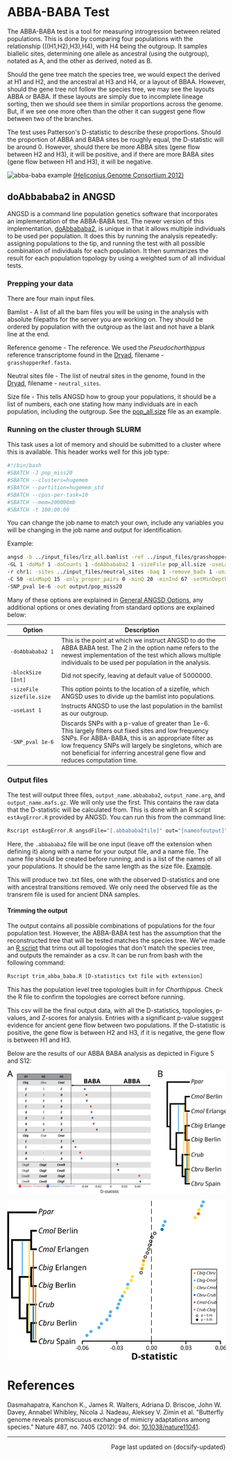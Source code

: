 # ABBA-BABA Test

The ABBA-BABA test is a tool for measuring introgression between related populations. This is done by comparing four populations with the relationship (((H1,H2),H3),H4), with H4 being the outgroup. It samples biallelic sites, determining one allele as ancestral (using the outgroup), notated as A, and the other as derived, noted as B.

Should the gene tree match the species tree, we would expect the derived at H1 and H2, and the ancestral at H3 and H4, or a layout of BBAA. However, should the gene tree not follow the species tree, we may see the layouts ABBA or BABA. If these layouts are simply due to incomplete lineage sorting, then we should see them in similar proportions across the genome. But, if we see one more often than the other it can suggest gene flow between two of the branches.

The test uses Patterson's D-statistic to describe these proportions. Should the proportion of ABBA and BABA sites be roughly equal, the D-statistic will be around 0. However, should there be more ABBA sites (gene flow between H2 and H3), it will be positive, and if there are more BABA sites (gene flow between H1 and H3), it will be negative.

![abba-baba example](https://media.springernature.com/full/springer-static/image/art%3A10.1038%2Fnature11041/MediaObjects/41586_2012_Article_BFnature11041_Fig3_HTML.jpg)
[(Heliconius Genome Consortium 2012)](https://doi.org/10.1038/nature11041)

## doAbbababa2 in ANGSD

ANGSD is a command line population genetics software that incorporates an implementation of the ABBA-BABA test. The newer version of this implementation, [doAbbababa2](http://www.popgen.dk/angsd/index.php/Abbababa2), is unique in that it allows multiple individuals to be used per population. It does this by running the analysis repeatedly: assigning populations to the tip, and running the test with all possible combination of individuals for each population. It then summarizes the result for each population topology by using a weighted sum of all individual tests.

### Prepping your data

There are four main input files.

Bamlist - A list of all the bam files you will be using in the analysis with absolute filepaths for the server you are working on. They should be ordered by population with the outgroup as the last and not have a blank line at the end.

Reference genome - The reference. We used the *Pseudochorthippus* reference transcriptome found in the [Dryad](https://doi.org/10.5061/dryad.pzgmsbchj), filename - `grasshopperRef.fasta`.

Neutral sites file - The list of neutral sites in the genome, found in the [Dryad](https://doi.org/10.5061/dryad.pzgmsbchj), filename - `neutral_sites`.

Size file - This tells ANGSD how to group your populations, it should be a list of numbers, each one stating how many individuals are in each population, including the outgroup. See the [pop_all.size](https://github.com/zjnolen/chorthippus_radiation/blob/master/ABBA_BABA/pop_all.size) file as an example.

### Running on the cluster through SLURM

This task uses a lot of memory and should be submitted to a cluster where this is available. This header works well for this job type:

```bash
#!/bin/bash
#SBATCH -J pop_miss20
#SBATCH --clusters=hugemem
#SBATCH --partition=hugemem_std
#SBATCH --cpus-per-task=10
#SBATCH --mem=200000mb
#SBATCH -t 100:00:00
```

You can change the job name to match your own, include any variables you will be changing in the job name and output for identification.

Example:

```bash
angsd -b ../input_files/lrz_all.bamlist -ref ../input_files/grasshopperRef.fasta -doMajorMinor 1 \
-GL 1 -doMaf 1 -doCounts 1 -doAbbababa2 1 -sizeFile pop_all.size -useLast 1 \
-r chr1: -sites ../input_files/neutral_sites -baq 1 -remove_bads 1 -uniqueOnly 1 \
-C 50 -minMapQ 15 -only_proper_pairs 0 -minQ 20 -minInd 67 -setMinDepth 168 \
-SNP_pval 1e-6 -out output/pop_miss20
```

Many of these options are explained in [General ANGSD Options](angsd.md#general-options), any additional options or ones deviating from standard options are explained below:


Option							|Description
--------------------------------|----------------------------------------------------
`-doAbbababa2 1`				|This is the point at which we instruct ANGSD to do the ABBA BABA test. The 2 in the option name refers to the newest implementation of the test which allows multiple individuals to be used per population in the analysis.
`-blockSize [Int]`				|Did not specify, leaving at default value of 5000000.
`-sizeFile sizefile.size`		|This option points to the location of a sizefile, which ANGSD uses to divide up the bamlist into populations.
`-useLast 1`					|Instructs ANGSD to use the last population in the bamlist as our outgroup.
`-SNP_pval 1e-6`				|Discards SNPs with a p-value of greater than 1e-6. This largely filters out fixed sites and low frequency SNPs. For ABBA-BABA, this is an appropriate filter as low frequency SNPs will largely be singletons, which are not beneficial for inferring ancestral gene flow and reduces computation time.

### Output files

The test will output three files, `output_name.abbababa2`, `output_name.arg`, and `output_name.mafs.gz`. We will only use the first. This contains the raw data that the D-statistic will be calculated from. This is done with an R script `estAvgError.R` provided by ANGSD. You can run this from the command line:

```bash
Rscript estAvgError.R angsdFile="[.abbababa2file]" out="[nameofoutput]" nameFile=popNames.name
```

Here, the `.abbababa2` file will be one input (leave off the extension when defining it) along with a name for your output file, and a name file. The name file should be created before running, and is a list of the names of all your populations. It should be the same length as the size file. [Example](https://github.com/zjnolen/chorthippus_radiation/blob/master/ABBA_BABA/popNames.name).

This will produce two .txt files, one with the observed D-statistics and one with ancestral transitions removed. We only need the observed file as the transrem file is used for ancient DNA samples.

#### Trimming the output
The output contains all possible combinations of populations for the four population test. However, the ABBA-BABA test has the assumption that the reconstructed tree that will be tested matches the species tree. We've made an [R script](https://github.com/zjnolen/chorthippus_radiation/blob/master/ABBA_BABA/trim_abba_baba.R) that trims out all topologies that don't match the species tree, and outputs the remainder as a csv. It can be run from bash with the following command:

```bash
Rscript trim_abba_baba.R [D-statistics txt file with extension]
```

This has the population level tree topologies built in for *Chorthippus*. Check the R file to confirm the topologies are correct before running.

This csv will be the final output data, with all the D-statistics, topologies, p-values, and Z-scores for analysis. Entries with a significant p-value suggest evidence for ancient gene flow between two populations. If the D-statistic is positive, the gene flow is between H2 and H3, if it is negative, the gene flow is between H1 and H3.

Below are the results of our ABBA BABA analysis as depicted in Figure 5 and S12:

![](_images/fig_5_abbababa.svg)

![](_images/abba_baba_all.svg)



References
==============

Dasmahapatra, Kanchon K., James R. Walters, Adriana D. Briscoe, John W. Davey, Annabel Whibley, Nicola J. Nadeau, Aleksey V. Zimin et al. "Butterfly genome reveals promiscuous exchange of mimicry adaptations among species." Nature 487, no. 7405 (2012): 94. doi: [10.1038/nature11041](https://doi.org/10.1038/nature11041).

-------------

<div style="text-align: right">Page last updated on {docsify-updated}</div>
